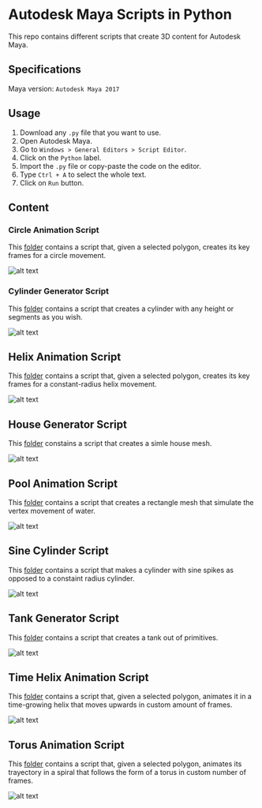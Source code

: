 # Autodesk Maya Scripts in Python

This repo contains different scripts that create 3D content for Autodesk Maya.

## Specifications

Maya version: `Autodesk Maya 2017`

## Usage

1. Download any `.py` file that you want to use.<br />
2. Open Autodesk Maya.<br />
3. Go to `Windows > General Editors > Script Editor`.<br />
4. Click on the `Python` label.<br />
5. Import the `.py` file or copy-paste the code on the editor.<br />
6. Type `Ctrl + A` to select the whole text.<br />
7. Click on `Run` button.<br />

## Content

### Circle Animation Script

This [folder](https://github.com/the-other-mariana/maya-scripts/tree/master/circle-animation-script) contains a script that, given a selected polygon, creates its key frames for a circle movement.<br />

![alt text](https://github.com/the-other-mariana/maya-scripts/blob/master/circle-animation-script/circle-gif.gif)<br />

### Cylinder Generator Script

This [folder](https://github.com/the-other-mariana/maya-scripts/tree/master/cylinder-generator-script) contains a script that creates a cylinder with any height or segments as you wish.<br />

![alt text](https://github.com/the-other-mariana/maya-scripts/blob/master/cylinder-generator-script/cylinder-output.png?raw=true)<br />

## Helix Animation Script

This [folder](https://github.com/the-other-mariana/maya-scripts/tree/master/helix-animation-script) contains a script that, given a selected polygon, creates its key frames for a constant-radius helix movement.<br />

![alt text](https://github.com/the-other-mariana/maya-scripts/blob/master/helix-animation-script/helix-gif.gif)<br />

## House Generator Script

This [folder](https://github.com/the-other-mariana/maya-scripts/tree/master/house-generator-script) constains a script that creates a simle house mesh.<br />

![alt text](https://github.com/the-other-mariana/maya-scripts/blob/master/house-generator-script/house-output.png?raw=true) <br />

## Pool Animation Script

This [folder](https://github.com/the-other-mariana/maya-scripts/tree/master/pool-animation-script) contains a script that creates a rectangle mesh that simulate the vertex movement of water. <br />

![alt text](https://github.com/the-other-mariana/maya-scripts/blob/master/pool-animation-script/pool-gif.gif)<br />

## Sine Cylinder Script

This [folder](https://github.com/the-other-mariana/maya-scripts/tree/master/sine-cylinder-script) contains a script that makes a cylinder with sine spikes as opposed to a constaint radius cylinder. <br />

![alt text](https://github.com/the-other-mariana/maya-scripts/blob/master/sine-cylinder-script/sine-cylinder-output.png?raw=true) <br />

## Tank Generator Script

This [folder](https://github.com/the-other-mariana/maya-scripts/tree/master/tank-generator-script) contains a script that creates a tank out of primitives. <br />

![alt text](https://github.com/the-other-mariana/maya-scripts/blob/master/tank-generator-script/tank-output.png?raw=true) <br />

## Time Helix Animation Script

This [folder](https://github.com/the-other-mariana/maya-scripts/tree/master/time-helix-animation-script) contains a script that, given a selected polygon, animates it in a time-growing helix that moves upwards in custom amount of frames. <br />

![alt text](https://github.com/the-other-mariana/maya-scripts/blob/master/time-helix-animation-script/time-helix-gif.gif)<br />

## Torus Animation Script

This [folder](https://github.com/the-other-mariana/maya-scripts/tree/master/torus-animation-script) contains a script that, given a selected polygon, animates its trayectory in a spiral that follows the form of a torus in custom number of frames.<br />

![alt text](https://github.com/the-other-mariana/maya-scripts/blob/master/torus-animation-script/torus-gif.gif)<br />


